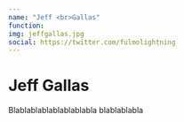 ```yaml
---
name: "Jeff <br>Gallas"
function: 
img: jeffgallas.jpg
social: https://twitter.com/fulmolightning
---
```


# Jeff Gallas
 
Blablablablablablablabla
blablablabla
